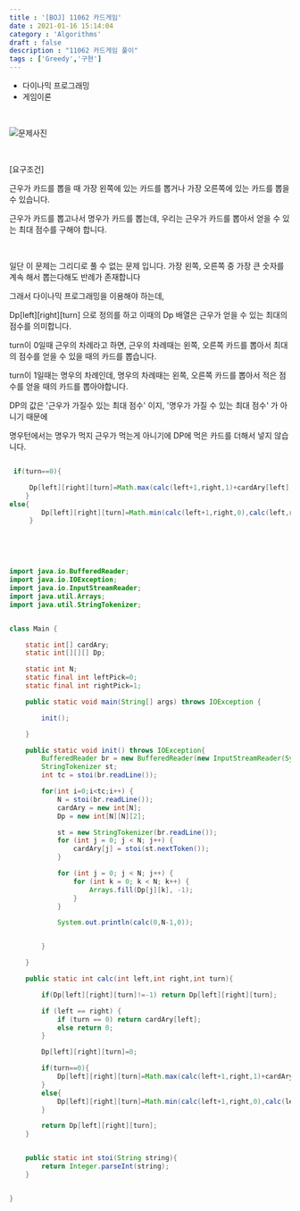 ```yaml
---
title : '[BOJ] 11062 카드게임'
date : 2021-01-16 15:14:04
category : 'Algorithms'
draft : false
description : "11062 카드게임 풀이"
tags : ['Greedy','구현']
---
```



* 다이나믹 프로그래밍
* 게임이론


<br/>

![문제사진](https://user-images.githubusercontent.com/57346393/104806692-cb6a4500-581c-11eb-9114-b80bba79923d.png)

<br/>

[요구조건]

근우가 카드를 뽑을 때 가장 왼쪽에 있는 카드를 뽑거나 가장 오른쪽에 있는 카드를 뽑을 수 있습니다.

근우가 카드를 뽑고나서 명우가 카드를 뽑는데, 우리는 근우가 카드를 뽑아서 얻을 수 있는 최대 점수를 구해야 합니다.


<br/>

일단 이 문제는 그리디로 풀 수 없는 문제 입니다.
가장 왼쪽, 오른쪽 중 가장 큰 숫자를 계속 해서 뽑는다해도 반례가 존재합니다



그래서 다이나믹 프로그래밍을 이용해야 하는데, 

Dp[left][right][turn] 으로 정의를 하고 이때의 Dp 배열은 근우가 얻을 수 있는 최대의 점수를 의미합니다.

turn이 0일때 근우의 차례라고 하면, 근우의 차례때는 왼쪽, 오른쪽 카드를 뽑아서 최대의 점수를 얻을 수 있을 때의 카드를 뽑습니다.

turn이 1일때는 명우의 차례인데, 명우의 차례때는 왼쪽, 오른쪽 카드를 뽑아서 적은 점수를 얻을 때의 카드를 뽑아야합니다. 

DP의 값은 '근우가 가질수 있는 최대 점수' 이지, '명우가 가질 수 있는 최대 점수' 가 아니기 때문에

명우턴에서는 명우가 먹지 근우가 먹는게 아니기에 DP에 먹은 카드를 더해서 넣지 않습니다.

```java

 if(turn==0){

     Dp[left][right][turn]=Math.max(calc(left+1,right,1)+cardAry[left],calc(left,right-1,1)+cardAry[right]);
    }
else{
        Dp[left][right][turn]=Math.min(calc(left+1,right,0),calc(left,right-1,0));
     }

```


<br/>



<br/>



```java

import java.io.BufferedReader;
import java.io.IOException;
import java.io.InputStreamReader;
import java.util.Arrays;
import java.util.StringTokenizer;


class Main {

    static int[] cardAry;
    static int[][][] Dp;

    static int N;
    static final int leftPick=0;
    static final int rightPick=1;

    public static void main(String[] args) throws IOException {

        init();

    }

    public static void init() throws IOException{
        BufferedReader br = new BufferedReader(new InputStreamReader(System.in));
        StringTokenizer st;
        int tc = stoi(br.readLine());

        for(int i=0;i<tc;i++) {
            N = stoi(br.readLine());
            cardAry = new int[N];
            Dp = new int[N][N][2];

            st = new StringTokenizer(br.readLine());
            for (int j = 0; j < N; j++) {
                cardAry[j] = stoi(st.nextToken());
            }

            for (int j = 0; j < N; j++) {
                for (int k = 0; k < N; k++) {
                    Arrays.fill(Dp[j][k], -1);
                }
            }

            System.out.println(calc(0,N-1,0));


        }

    }

    public static int calc(int left,int right,int turn){

        if(Dp[left][right][turn]!=-1) return Dp[left][right][turn];

        if (left == right) {
            if (turn == 0) return cardAry[left];
            else return 0;
        }

        Dp[left][right][turn]=0;

        if(turn==0){
            Dp[left][right][turn]=Math.max(calc(left+1,right,1)+cardAry[left],calc(left,right-1,1)+cardAry[right]);
        }
        else{
            Dp[left][right][turn]=Math.min(calc(left+1,right,0),calc(left,right-1,0));
        }

        return Dp[left][right][turn];
    }


    public static int stoi(String string){
        return Integer.parseInt(string);
    }


}






```
